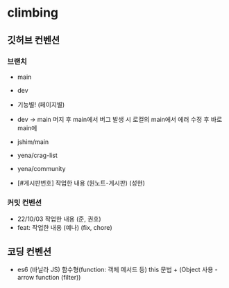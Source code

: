 # climbing

## 깃허브 컨벤션

### 브랜치
* main
* dev
* 기능별! (페이지별) 

* dev -> main 머지 후 main에서 버그 발생 시 로컬의 main에서 에러 수정 후 바로 main에 

* jshim/main
* yena/crag-list
* yena/community
* [#게시판번호] 작업한 내용 (원노트-게시판) (성현)

### 커밋 컨벤션
* 22/10/03 작업한 내용 (준, 권호)
* feat: 작업한 내용 (예나) (fix, chore)

## 코딩 컨벤션
* es6 (바닐라 JS) 함수형(function: 객체 메서드 등) this 문법 + (Object 사용 - arrow function (filter))
